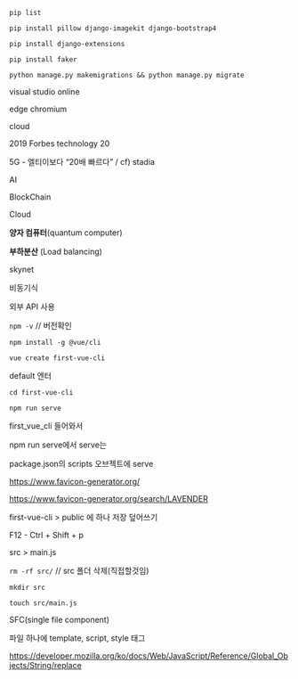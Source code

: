 `pip list`

`pip install pillow django-imagekit django-bootstrap4`

`pip install django-extensions`

`pip install faker`

`python manage.py makemigrations && python manage.py migrate`



visual studio online

edge chromium

cloud



2019 Forbes technology 20

5G -  엘티이보다 “20배 빠르다”  /  cf) stadia

AI

BlockChain

Cloud



**양자 컴퓨터**(quantum computer) 

**부하분산** (Load balancing) 

skynet



비동기식

외부 API 사용



`npm -v`  // 버전확인

`npm install -g @vue/cli`

`vue create first-vue-cli`

default 엔터

`cd first-vue-cli`

`npm run serve`



first_vue_cli 들어와서



npm run serve에서 serve는

package.json의 scripts 오브젝트에 serve



 https://www.favicon-generator.org/ 

 https://www.favicon-generator.org/search/LAVENDER 

first-vue-cli > public 에 하나 저장 덮어쓰기



F12 - Ctrl + Shift + p



src > main.js



`rm -rf src/`  // src 폴더 삭제(직접할것임)

`mkdir src`

`touch src/main.js`



SFC(single file component)

파일 하나에 template, script, style 태그



 https://developer.mozilla.org/ko/docs/Web/JavaScript/Reference/Global_Objects/String/replace 
